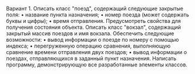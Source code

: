 Вариант 1. Описать класс "поезд", содержащий следующие закрытые поля:
• название пункта назначения;
• номер поезда (может содержать буквы и цифры);
• время отправления.
Предусмотреть свойства для получения состояния объекта.
Описать класс "вокзал", содержащий закрытый массив поездов и имя вокзала. Обеспечить
следующие возможности:
• вывод информации о поезде по номеру с помощью индекса;
• перегруженную операцию сравнения, выполняющую сравнение времени отправления
двух поездов;
• вывод информации о поездах, отправляющихся в заданный пункт назначения.
Написать программу, демонстрирующую все разработанные элементы классов.